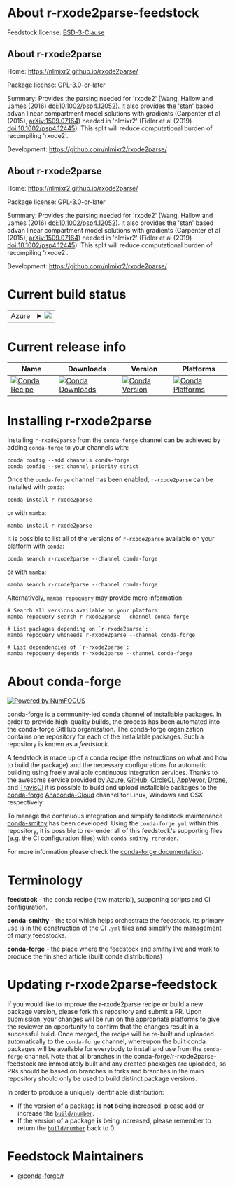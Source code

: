 About r-rxode2parse-feedstock
=============================

Feedstock license: [BSD-3-Clause](https://github.com/conda-forge/r-rxode2parse-feedstock/blob/main/LICENSE.txt)


About r-rxode2parse
-------------------

Home: https://nlmixr2.github.io/rxode2parse/

Package license: GPL-3.0-or-later

Summary: Provides the parsing needed for 'rxode2' (Wang, Hallow and James (2016) <doi:10.1002/psp4.12052>). It also provides the 'stan' based advan linear compartment model solutions with gradients (Carpenter et al (2015), <arXiv:1509.07164>) needed in 'nlmixr2' (Fidler et al (2019) <doi:10.1002/psp4.12445>). This split will reduce computational burden of recompiling 'rxode2'.

Development: https://github.com/nlmixr2/rxode2parse/

About r-rxode2parse
-------------------

Home: https://nlmixr2.github.io/rxode2parse/

Package license: GPL-3.0-or-later

Summary: Provides the parsing needed for 'rxode2' (Wang, Hallow and James (2016) <doi:10.1002/psp4.12052>). It also provides the 'stan' based advan linear compartment model solutions with gradients (Carpenter et al (2015), <arXiv:1509.07164>) needed in 'nlmixr2' (Fidler et al (2019) <doi:10.1002/psp4.12445>). This split will reduce computational burden of recompiling 'rxode2'.

Development: https://github.com/nlmixr2/rxode2parse/

Current build status
====================


<table>
    
  <tr>
    <td>Azure</td>
    <td>
      <details>
        <summary>
          <a href="https://dev.azure.com/conda-forge/feedstock-builds/_build/latest?definitionId=20525&branchName=main">
            <img src="https://dev.azure.com/conda-forge/feedstock-builds/_apis/build/status/r-rxode2parse-feedstock?branchName=main">
          </a>
        </summary>
        <table>
          <thead><tr><th>Variant</th><th>Status</th></tr></thead>
          <tbody><tr>
              <td>linux_64_r_base4.2</td>
              <td>
                <a href="https://dev.azure.com/conda-forge/feedstock-builds/_build/latest?definitionId=20525&branchName=main">
                  <img src="https://dev.azure.com/conda-forge/feedstock-builds/_apis/build/status/r-rxode2parse-feedstock?branchName=main&jobName=linux&configuration=linux%20linux_64_r_base4.2" alt="variant">
                </a>
              </td>
            </tr><tr>
              <td>linux_64_r_base4.3</td>
              <td>
                <a href="https://dev.azure.com/conda-forge/feedstock-builds/_build/latest?definitionId=20525&branchName=main">
                  <img src="https://dev.azure.com/conda-forge/feedstock-builds/_apis/build/status/r-rxode2parse-feedstock?branchName=main&jobName=linux&configuration=linux%20linux_64_r_base4.3" alt="variant">
                </a>
              </td>
            </tr><tr>
              <td>osx_64_r_base4.2</td>
              <td>
                <a href="https://dev.azure.com/conda-forge/feedstock-builds/_build/latest?definitionId=20525&branchName=main">
                  <img src="https://dev.azure.com/conda-forge/feedstock-builds/_apis/build/status/r-rxode2parse-feedstock?branchName=main&jobName=osx&configuration=osx%20osx_64_r_base4.2" alt="variant">
                </a>
              </td>
            </tr><tr>
              <td>osx_64_r_base4.3</td>
              <td>
                <a href="https://dev.azure.com/conda-forge/feedstock-builds/_build/latest?definitionId=20525&branchName=main">
                  <img src="https://dev.azure.com/conda-forge/feedstock-builds/_apis/build/status/r-rxode2parse-feedstock?branchName=main&jobName=osx&configuration=osx%20osx_64_r_base4.3" alt="variant">
                </a>
              </td>
            </tr><tr>
              <td>win_64</td>
              <td>
                <a href="https://dev.azure.com/conda-forge/feedstock-builds/_build/latest?definitionId=20525&branchName=main">
                  <img src="https://dev.azure.com/conda-forge/feedstock-builds/_apis/build/status/r-rxode2parse-feedstock?branchName=main&jobName=win&configuration=win%20win_64_" alt="variant">
                </a>
              </td>
            </tr>
          </tbody>
        </table>
      </details>
    </td>
  </tr>
</table>

Current release info
====================

| Name | Downloads | Version | Platforms |
| --- | --- | --- | --- |
| [![Conda Recipe](https://img.shields.io/badge/recipe-r--rxode2parse-green.svg)](https://anaconda.org/conda-forge/r-rxode2parse) | [![Conda Downloads](https://img.shields.io/conda/dn/conda-forge/r-rxode2parse.svg)](https://anaconda.org/conda-forge/r-rxode2parse) | [![Conda Version](https://img.shields.io/conda/vn/conda-forge/r-rxode2parse.svg)](https://anaconda.org/conda-forge/r-rxode2parse) | [![Conda Platforms](https://img.shields.io/conda/pn/conda-forge/r-rxode2parse.svg)](https://anaconda.org/conda-forge/r-rxode2parse) |

Installing r-rxode2parse
========================

Installing `r-rxode2parse` from the `conda-forge` channel can be achieved by adding `conda-forge` to your channels with:

```
conda config --add channels conda-forge
conda config --set channel_priority strict
```

Once the `conda-forge` channel has been enabled, `r-rxode2parse` can be installed with `conda`:

```
conda install r-rxode2parse
```

or with `mamba`:

```
mamba install r-rxode2parse
```

It is possible to list all of the versions of `r-rxode2parse` available on your platform with `conda`:

```
conda search r-rxode2parse --channel conda-forge
```

or with `mamba`:

```
mamba search r-rxode2parse --channel conda-forge
```

Alternatively, `mamba repoquery` may provide more information:

```
# Search all versions available on your platform:
mamba repoquery search r-rxode2parse --channel conda-forge

# List packages depending on `r-rxode2parse`:
mamba repoquery whoneeds r-rxode2parse --channel conda-forge

# List dependencies of `r-rxode2parse`:
mamba repoquery depends r-rxode2parse --channel conda-forge
```


About conda-forge
=================

[![Powered by
NumFOCUS](https://img.shields.io/badge/powered%20by-NumFOCUS-orange.svg?style=flat&colorA=E1523D&colorB=007D8A)](https://numfocus.org)

conda-forge is a community-led conda channel of installable packages.
In order to provide high-quality builds, the process has been automated into the
conda-forge GitHub organization. The conda-forge organization contains one repository
for each of the installable packages. Such a repository is known as a *feedstock*.

A feedstock is made up of a conda recipe (the instructions on what and how to build
the package) and the necessary configurations for automatic building using freely
available continuous integration services. Thanks to the awesome service provided by
[Azure](https://azure.microsoft.com/en-us/services/devops/), [GitHub](https://github.com/),
[CircleCI](https://circleci.com/), [AppVeyor](https://www.appveyor.com/),
[Drone](https://cloud.drone.io/welcome), and [TravisCI](https://travis-ci.com/)
it is possible to build and upload installable packages to the
[conda-forge](https://anaconda.org/conda-forge) [Anaconda-Cloud](https://anaconda.org/)
channel for Linux, Windows and OSX respectively.

To manage the continuous integration and simplify feedstock maintenance
[conda-smithy](https://github.com/conda-forge/conda-smithy) has been developed.
Using the ``conda-forge.yml`` within this repository, it is possible to re-render all of
this feedstock's supporting files (e.g. the CI configuration files) with ``conda smithy rerender``.

For more information please check the [conda-forge documentation](https://conda-forge.org/docs/).

Terminology
===========

**feedstock** - the conda recipe (raw material), supporting scripts and CI configuration.

**conda-smithy** - the tool which helps orchestrate the feedstock.
                   Its primary use is in the construction of the CI ``.yml`` files
                   and simplify the management of *many* feedstocks.

**conda-forge** - the place where the feedstock and smithy live and work to
                  produce the finished article (built conda distributions)


Updating r-rxode2parse-feedstock
================================

If you would like to improve the r-rxode2parse recipe or build a new
package version, please fork this repository and submit a PR. Upon submission,
your changes will be run on the appropriate platforms to give the reviewer an
opportunity to confirm that the changes result in a successful build. Once
merged, the recipe will be re-built and uploaded automatically to the
`conda-forge` channel, whereupon the built conda packages will be available for
everybody to install and use from the `conda-forge` channel.
Note that all branches in the conda-forge/r-rxode2parse-feedstock are
immediately built and any created packages are uploaded, so PRs should be based
on branches in forks and branches in the main repository should only be used to
build distinct package versions.

In order to produce a uniquely identifiable distribution:
 * If the version of a package **is not** being increased, please add or increase
   the [``build/number``](https://docs.conda.io/projects/conda-build/en/latest/resources/define-metadata.html#build-number-and-string).
 * If the version of a package **is** being increased, please remember to return
   the [``build/number``](https://docs.conda.io/projects/conda-build/en/latest/resources/define-metadata.html#build-number-and-string)
   back to 0.

Feedstock Maintainers
=====================

* [@conda-forge/r](https://github.com/conda-forge/r/)


